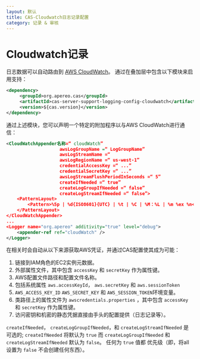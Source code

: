 ```yaml
---
layout: 默认
title: CAS-Cloudwatch日志记录配置
category: 记录 & 审核
---
```


# Cloudwatch记录

日志数据可以自动路由到 [AWS CloudWatch](https://aws.amazon.com/cloudwatch/)。 通过在叠加层中包含以下模块来启用支持：

```xml
<dependency>
     <groupId>org.apereo.cas</groupId>
     <artifactId>cas-server-support-logging-config-cloudwatch</artifactId>
     <version>${cas.version}</version>
</dependency>
```

通过上述模块，您可以声明一个特定的附加程序以与AWS CloudWatch进行通信：

```xml
<CloudWatchAppender名称=“ cloudWatch”
                    awsLogGroupName =“ LogGroupName”
                    awsLogStreamName =“
                    awsLogRegionName =“ us-west-1”
                    credentialAccessKey =“ ...”
                    credentialSecretKey =“ ...”
                    awsLogStreamFlushPeriodInSeconds =“ 5”
                    createIfNeeded =“ true”
                    createLogGroupIfNeeded =“ false”
                    createLogStreamIfNeeded =“ false”>
    <PatternLayout>
        <Pattern>%5p | %d{ISO8601}{UTC} | %t | %C | %M：%L | %m %ex %n</Pattern>
    </PatternLayout>
</CloudWatchAppender>
...
<Logger name="org.apereo" additivity="true" level="debug">
    <appender-ref ref="cloudWatch" />
</Logger>
```

在相关时会自动从以下来源获取AWS凭证，并通过CAS配置使其成为可能：

1. 链接到IAM角色的EC2实例元数据。
2. 外部属性文件，其中包含 `accessKey` 和 `secretKey` 作为属性键。
3. AWS配置文件路径和配置文件名称。
4. 包括系统属性 `aws.accessKeyId`， `aws.secretKey` 和 `aws.sessionToken`
5. `AWS_ACCESS_KEY_ID` `AWS_SECRET_KEY` 和 `AWS_SESSION_TOKEN`环境变量。
6. 类路径上的属性文件为 `awscredentials.properties` ，其中包含 `accessKey` 和 `secretKey` 作为属性键。
7. 访问密钥和机密的静态凭据直接由手头的配置提供（日志记录等）。

`createIfNeeded`， `createLogGroupIfNeeded`，和 `createLogStreamIfNeeded` 是可选的; `createIfNeeded` 将默认为 `true` 而 `createLogGroupIfNeeded` 和 `createLogStreamIfNeeded` 默认为 `false`。 任何为 `true` 值都 优先级（即，将all设置为 `false` 不会创建任何东西）。
